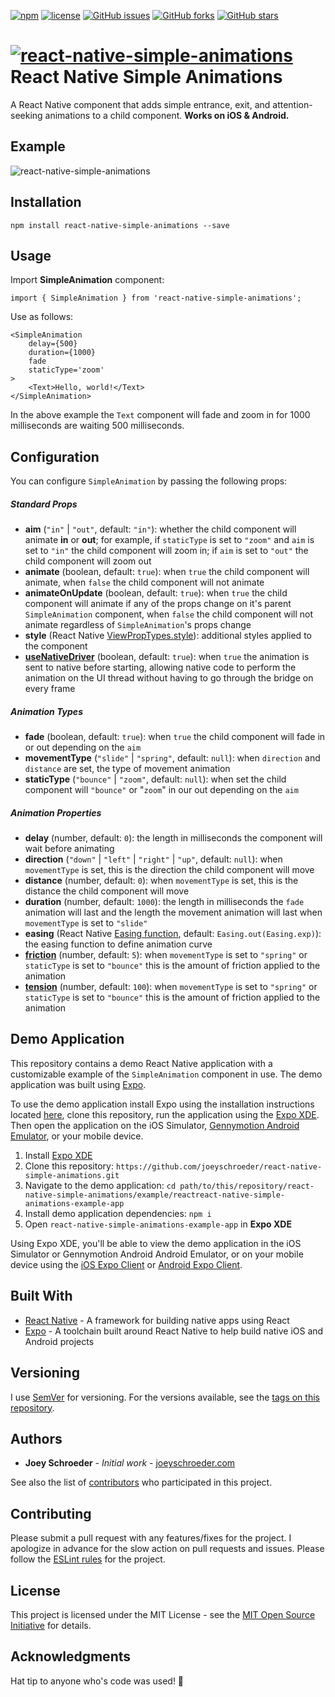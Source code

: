 [![npm](https://img.shields.io/npm/v/react-native-simple-animations.svg)](https://www.npmjs.com/package/react-native-simple-animations)
[![license](https://img.shields.io/github/license/mashape/apistatus.svg)]()
[![GitHub issues](https://img.shields.io/github/issues/joeyschroeder/react-native-simple-animations.svg)](https://github.com/joeyschroeder/react-native-simple-animations/issues)
[![GitHub forks](https://img.shields.io/github/forks/joeyschroeder/react-native-simple-animations.svg)](https://github.com/joeyschroeder/react-native-simple-animations/network)
[![GitHub stars](https://img.shields.io/github/stars/joeyschroeder/react-native-simple-animations.svg)](https://github.com/joeyschroeder/react-native-simple-animations/stargazers)

# [![react-native-simple-animations](https://i.imgur.com/Aw0bShe.png)](https://www.npmjs.com/package/react-native-simple-animations) React Native Simple Animations
A React Native component that adds simple entrance, exit, and attention-seeking animations to a child component. **Works on iOS & Android.**

## Example
![react-native-simple-animations](https://i.imgur.com/IuiG6Sg.gif "react-native-simple-animations")

## Installation
`npm install react-native-simple-animations --save`

## Usage
Import **SimpleAnimation** component:

```
import { SimpleAnimation } from 'react-native-simple-animations';
```

Use as follows:

```
<SimpleAnimation
    delay={500}
    duration={1000}
    fade
    staticType='zoom'
>
	<Text>Hello, world!</Text>
</SimpleAnimation>
```
In the above example the `Text` component will fade and zoom in for 1000 milliseconds are waiting 500 milliseconds.

## Configuration
You can configure `SimpleAnimation` by passing the following props:

##### Standard Props
* **aim** (`"in"` | `"out"`, default: `"in"`): whether the child component will animate **in** or **out**; for example, if `staticType` is set to `"zoom"` and `aim` is set to `"in"` the child component will zoom in; if `aim` is set to `"out"` the child component will zoom out
* **animate** (boolean, default: `true`): when `true` the child component will animate, when `false` the child component will not animate
* **animateOnUpdate** (boolean, default: `true`): when `true` the child component will animate if any of the props change on it's parent `SimpleAnimation` component, when `false` the child component will not animate regardless of `SimpleAnimation`'s props change
* **style** (React Native [ViewPropTypes.style](https://facebook.github.io/react-native/docs/style.html)): additional styles applied to the component
* **[useNativeDriver](http://facebook.github.io/react-native/blog/2017/02/14/using-native-driver-for-animated.html)** (boolean, default: `true`): when `true` the animation is sent to native before starting, allowing native code to perform the animation on the UI thread without having to go through the bridge on every frame

##### Animation Types
* **fade** (boolean, default: `true`): when `true` the child component will fade in or out depending on the `aim`
* **movementType** (`"slide"` | `"spring"`, default: `null`): when `direction` and `distance` are set, the type of movement animation
* **staticType** (`"bounce"` | `"zoom"`, default: `null`): when set the child component will `"bounce"` or "`zoom`" in our out depending on the `aim`

##### Animation Properties
* **delay** (number, default: `0`): the length in milliseconds the component will wait before animating
* **direction** (`"down"` | `"left"` | `"right"` | `"up"`, default: `null`): when `movementType` is set, this is the direction the child component will move
* **distance** (number, default: `0`): when `movementType` is set, this is the distance the child component will move
* **duration** (number, default: `1000`): the length in milliseconds the `fade` animation will last and the length the movement animation will last when `movementType` is set to `"slide"`
* **easing** (React Native [Easing function](https://facebook.github.io/react-native/docs/easing.html), default: `Easing.out(Easing.exp)`): the easing function to define animation curve
* **[friction](https://facebook.github.io/react-native/docs/animated.html#spring)** (number, default: `5`): when `movementType` is set to `"spring"` or `staticType` is set to `"bounce"` this is the amount of friction applied to the animation
* **[tension](https://facebook.github.io/react-native/docs/animated.html#spring)** (number, default: `100`): when `movementType` is set to `"spring"` or `staticType` is set to `"bounce"` this is the amount of friction applied to the animation

## Demo Application
This repository contains a demo React Native application with a customizable example of the `SimpleAnimation` component in use.  The demo application was built using [Expo](https://expo.io/features).

To use the demo application install Expo using the installation instructions located [here](https://docs.expo.io/versions/v28.0.0/introduction/installation), clone this repository, run the application using the [Expo XDE](https://expo.io/tools).  Then open the application on the iOS Simulator, [Gennymotion Android Emulator](https://www.genymotion.com/), or your mobile device.

1) Install [Expo XDE](https://docs.expo.io/versions/v28.0.0/introduction/installation)
2) Clone this repository: `https://github.com/joeyschroeder/react-native-simple-animations.git`
3) Navigate to the demo application: `cd path/to/this/repository/react-native-simple-animations/example/reactreact-native-simple-animations-example-app`
4) Install demo application dependencies: `npm i`
5) Open `react-native-simple-animations-example-app` in **Expo XDE**

Using Expo XDE, you'll be able to view the demo application in the iOS Simulator or Gennymotion Android Android Emulator, or on your mobile device using the [iOS Expo Client](https://itunes.apple.com/us/app/expo-client/id982107779) or [Android Expo Client](https://play.google.com/store/apps/details?id=host.exp.exponent&hl=en_US).

## Built With
* [React Native](https://facebook.github.io/react-native/) - A framework for building native apps using React
* [Expo](https://expo.io/learn) - A toolchain built around React Native to help build native iOS and Android projects

## Versioning
I use [SemVer](https://docs.npmjs.com/getting-started/semantic-versioning) for versioning. For the versions available, see the [tags on this repository](https://github.com/joeyschroeder/react-native-simple-animations/tags).

## Authors
* **Joey Schroeder** - *Initial work* - [joeyschroeder.com](https://joeyschroeder.com)

See also the list of [contributors](https://github.com/joeyschroeder/react-native-simple-animations/graphs/contributors) who participated in this project.

## Contributing
Please submit a pull request with any features/fixes for the project. I apologize in advance for the slow action on pull requests and issues. Please follow the [ESLint rules](https://github.com/joeyschroeder/react-native-simple-animations/blob/master/.eslintrc.json) for the project.

## License
This project is licensed under the MIT License - see the [MIT Open Source Initiative](https://opensource.org/licenses/MIT) for details.

## Acknowledgments
Hat tip to anyone who's code was used! 🤠

